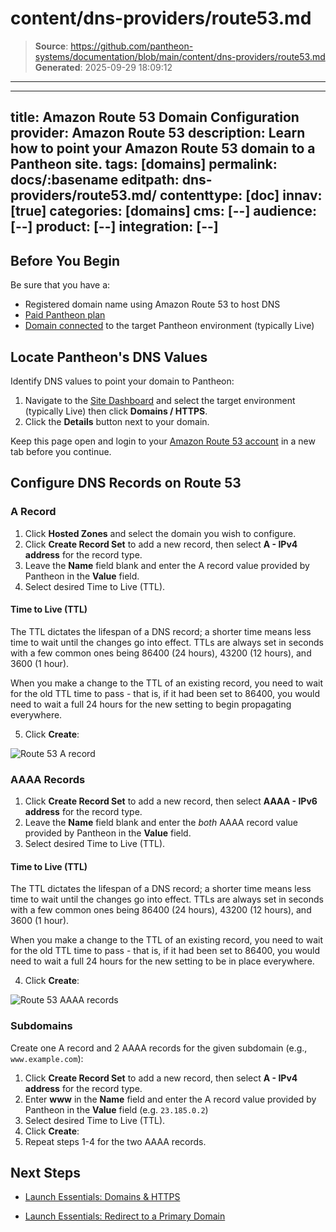 # content/dns-providers/route53.md

> **Source**: https://github.com/pantheon-systems/documentation/blob/main/content/dns-providers/route53.md
> **Generated**: 2025-09-29 18:09:12

---

---
title: Amazon Route 53 Domain Configuration
provider: Amazon Route 53
description: Learn how to point your Amazon Route 53 domain to a Pantheon site.
tags: [domains]
permalink: docs/:basename
editpath: dns-providers/route53.md/
contenttype: [doc]
innav: [true]
categories: [domains]
cms: [--]
audience: [--]
product: [--]
integration: [--]
---
## Before You Begin
Be sure that you have a:

- Registered domain name using Amazon Route 53 to host DNS
- [Paid Pantheon plan](/guides/launch/plans)
- [Domain connected](/guides/launch/domains) to the target Pantheon environment (typically Live)

## Locate Pantheon's DNS Values
Identify DNS values to point your domain to Pantheon:

1. Navigate to the [Site Dashboard](/guides/account-mgmt/workspace-sites-teams/sites#site-dashboard) and select the target environment (typically <Icon icon="wavePulse" /> Live) then click **<Icon icon="global" /> Domains / HTTPS**.
2. Click the **Details** button next to your domain.

Keep this page open and login to your [Amazon Route 53 account](https://console.aws.amazon.com/route53/) in a new tab before you continue.

## Configure DNS Records on Route 53

### A Record

1. Click **Hosted Zones** and select the domain you wish to configure.
2. Click **Create Record Set** to add a new record, then select **A - IPv4 address** for the record type.
3. Leave the **Name** field blank and enter the A record value provided by Pantheon in the **Value** field.
4. Select desired Time to Live (TTL).

  <Accordion title="Learn More" id="ttl" icon="info-sign">

  #### Time to Live (TTL)

  The TTL dictates the lifespan of a DNS record; a shorter time means less time to wait until the changes go into effect. TTLs are always set in seconds with a few common ones being 86400 (24 hours),  43200 (12 hours), and 3600 (1 hour).

  When you make a change to the TTL of an existing record, you need to wait for the old TTL time to pass - that is, if it had been set to 86400, you would need to wait a full 24 hours for the new setting to begin propagating everywhere.

  </Accordion>

5. Click **Create**:

  ![Route 53 A record](../../images/route53-a-record.png)

### AAAA Records

1. Click **Create Record Set** to add a new record, then select **AAAA - IPv6 address** for the record type.
2. Leave the **Name** field blank and enter the _both_ AAAA record value provided by Pantheon in the **Value** field.
3. Select desired Time to Live (TTL).

  <Accordion title="Learn More" id="ttl2" icon="info-sign">

  #### Time to Live (TTL)

  The TTL dictates the lifespan of a DNS record; a shorter time means less time to wait until the changes go into effect. TTLs are always set in seconds with a few common ones being 86400 (24 hours),  43200 (12 hours), and 3600 (1 hour).

  When you make a change to the TTL of an existing record, you need to wait for the old TTL time to pass - that is, if it had been set to 86400, you would need to wait a full 24 hours for the new setting to be in place everywhere.

  </Accordion>

4. Click **Create**:

  ![Route 53 AAAA records](../../images/route53-aaaa-records.png)

### Subdomains
Create one A record and 2 AAAA records for the given subdomain (e.g., `www.example.com`):

1. Click **Create Record Set** to add a new record, then select **A - IPv4 address** for the record type.
2. Enter **www** in the **Name** field and enter the A record value provided by Pantheon in the **Value** field (e.g. `23.185.0.2`)
3. Select desired Time to Live (TTL).
4. Click **Create**:
5. Repeat steps 1-4 for the two AAAA records.

## Next Steps

- [Launch Essentials: Domains & HTTPS](/guides/launch/domains)

- [Launch Essentials: Redirect to a Primary Domain](/guides/launch/redirects)

